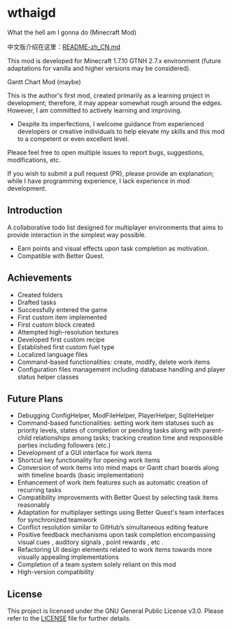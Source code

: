 # wthaigd
What the hell am I gonna do (Minecraft Mod)

中文版介绍在这里：[README-zh_CN.md](./README-zh_CN.md)

This mod is developed for Minecraft 1.7.10 GTNH 2.7.x environment (future adaptations for vanilla and higher versions may be considered).

Gantt Chart Mod (maybe)

This is the author's first mod, created primarily as a learning project in development; therefore, it may appear somewhat rough around the edges. However, I am committed to actively learning and improving.

* Despite its imperfections, I welcome guidance from experienced developers or creative individuals to help elevate my skills and this mod to a competent or even excellent level.

Please feel free to open multiple issues to report bugs, suggestions, modifications, etc.

If you wish to submit a pull request (PR), please provide an explanation; while I have programming experience, I lack experience in mod development.

## Introduction
A collaborative todo list designed for multiplayer environments that aims to provide interaction in the simplest way possible.
* Earn points and visual effects upon task completion as motivation.
* Compatible with Better Quest.

## Achievements
* Created folders
* Drafted tasks
* Successfully entered the game
* First custom item implemented
* First custom block created
* Attempted high-resolution textures
* Developed first custom recipe
* Established first custom fuel type
* Localized language files
* Command-based functionalities: create, modify, delete work items
* Configuration files management including database handling and player status helper classes

## Future Plans
* Debugging ConfigHelper, ModFileHelper, PlayerHelper, SqliteHelper
* Command-based functionalities: setting work item statuses such as priority levels, states of completion or pending tasks along with parent-child relationships among tasks; tracking creation time and responsible parties including followers (etc.)
* Development of a GUI interface for work items
* Shortcut key functionality for opening work items
* Conversion of work items into mind maps or Gantt chart boards along with timeline boards (basic implementation)
* Enhancement of work item features such as automatic creation of recurring tasks
* Compatibility improvements with Better Quest by selecting task items reasonably
* Adaptation for multiplayer settings using Better Quest's team interfaces for synchronized teamwork
* Conflict resolution similar to GitHub’s simultaneous editing feature
* Positive feedback mechanisms upon task completion encompassing visual cues , auditory signals , point rewards , etc .
* Refactoring UI design elements related to work items towards more visually appealing implementations
* Completion of a team system solely reliant on this mod
* High-version compatibility

## License
This project is licensed under the GNU General Public License v3.0. Please refer to the [LICENSE](./LICENSE) file for further details.
